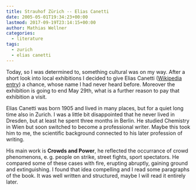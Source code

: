 ```yaml
---
title: Strauhof Zürich -- Elias Canetti
date: 2005-05-01T19:34:23+00:00
lastmod: 2017-09-19T23:14:15+00:00
author: Mathias Wellner
categories:
  - literature
tags:
  - zurich
  - elias canetti
---
```

Today, so I was determined to, something cultural was on my way. After a short look into local exhibitions I decided to give Elias Canetti (<a href="https://en.wikipedia.org/wiki/Elias_Canetti">Wikipedia entry</a>) a chance, whose name I had never heard before. Moreover the exhibition is going to end May 29th, what is a further reason to pay that exhibition a visit.

Elias Canetti was born 1905 and lived in many places, but for a quiet long time also in Zurich. I was a little bit disappointed that he never lived in Dresden, but at least he spent three months in Berlin. He studied Chemistry in Wien but soon switched to become a professional writer. Maybe this took him to me, the scientific background connected to his later profession of writing.

His main work is <b>Crowds and Power</b>, he reflected the occurrance of crowd phenomenons, e.&thinsp;g. people on strike, street fights, sport spectators. He compared some of these cases with fire, erupting abruptly, gaining ground and extinguishing. I found that idea compelling and I read some paragraphs of the book. It was well written and structured, maybe I will read it entirely later.
